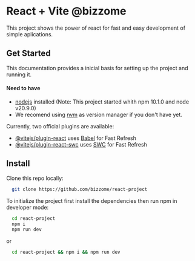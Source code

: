 # React + Vite @bizzome

This project shows the power of react for fast and easy development of simple aplications.

## Get Started
This documentation provides a inicial basis for setting up the project and running it.

#### Need to have
- [nodejs](https://nodejs.org/en) installed (Note: This project started whith npm 10.1.0 and node v20.9.0)
- We recomend using [nvm](https://github.com/nvm-sh/nvm) as version manager if you don't have yet.

Currently, two official plugins are available:

- [@vitejs/plugin-react](https://github.com/vitejs/vite-plugin-react/blob/main/packages/plugin-react/README.md) uses [Babel](https://babeljs.io/) for Fast Refresh
- [@vitejs/plugin-react-swc](https://github.com/vitejs/vite-plugin-react-swc) uses [SWC](https://swc.rs/) for Fast Refresh


## Install
Clone this repo locally:
```bash
  git clone https://github.com/bizzome/react-project
```

To initialize the project first install the dependencies then run npm in developer mode:

```bash
  cd react-project
  npm i
  npm run dev
```
or
```bash
  cd react-project && npm i && npm run dev
```
    
